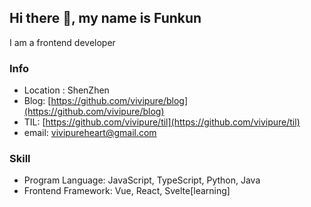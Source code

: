 ## Hi there 👋, my name is Funkun

 I am a frontend developer

###  Info
- Location : ShenZhen
- Blog: [https://github.com/vivipure/blog](https://github.com/vivipure/blog)
- TIL: [https://github.com/vivipure/til](https://github.com/vivipure/til)
- email: vivipureheart@gmail.com


###  Skill

- Program Language: JavaScript, TypeScript, Python, Java
- Frontend Framework: Vue, React, Svelte[learning]











